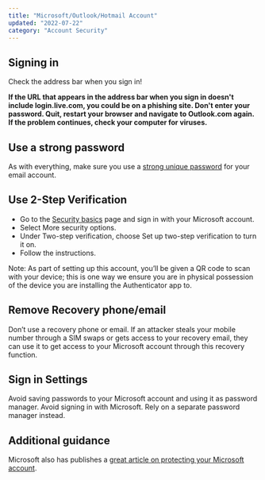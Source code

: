 ```yaml
---
title: "Microsoft/Outlook/Hotmail Account"
updated: "2022-07-22"
category: "Account Security"
---
```


## Signing in

Check the address bar when you sign in!

**If the URL that appears in the address bar when you sign in doesn't include login.live.com, you could be on a phishing site. Don't enter your password. Quit, restart your browser and navigate to Outlook.com again. If the problem continues, check your computer for viruses.**

## Use a strong password
As with everything, make sure you use a [strong unique password](/guides/passwords/) for your email account.

## Use 2-Step Verification
- Go to the [Security basics](https://account.microsoft.com/security) page and sign in with your Microsoft account.
- Select More security options.
- Under Two-step verification, choose Set up two-step verification to turn it on.
- Follow the instructions.

Note: As part of setting up this account, you’ll be given a QR code to scan with your device; this is one way we ensure you are in physical possession of the device you are installing the Authenticator app to.
 
## Remove Recovery phone/email

Don’t use a recovery phone or email. If an attacker steals your mobile number through a SIM swaps or gets access to your recovery email, they can use it to get access to your Microsoft account through this recovery function.

## Sign in Settings

Avoid saving passwords to your Microsoft account and using it as password manager. Avoid signing in with Microsoft. Rely on a separate password manager instead.
 
## Additional guidance

Microsoft also has publishes a [great article on protecting your Microsoft account](https://support.microsoft.com/en-us/office/help-protect-your-outlook-com-email-account-a4f20fc5-4307-4ece-8231-6d4d4bd8a9ba).
